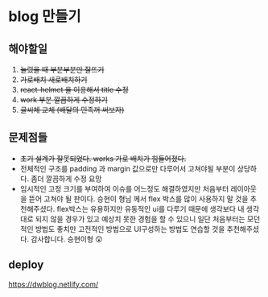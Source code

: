 # blog 만들기

## 해야할일

1.  ~~눌렀을 때 부분부분만 잘뜨기~~
2.  ~~가로배치 새로배치하기~~
3.  ~~react-helmet 을 이용해서 title 수정~~
4.  ~~work 부분 깔끔하게 수정하기~~
5.  ~~글씨체 교체 (배달의 민족꺼 써보자)~~

## 문제점들

- ~~초기 설계가 잘못되었다. works 가로 배치가 힘들어졌다.~~
- 전체적인 구조를 padding 과 margin 값으로만 다루어서 고쳐야될 부분이 상당하다. 좀더 깔끔하게 수정 요망
- 임시적인 고정 크기를 부여하여 이슈를 어느정도 해결하였지만 처음부터 레이아웃을 뜯어 고쳐야 될 판이다. 승현이 형님 께서 flex 박스를 많이 사용하지 말 것을 추천해주셨다. flex박스는 유용하지만 유동적인 ui를 다루기 때문에 생각보다 내 생각대로 되지 않을 경우가 있고 예상치 못한 경험을 할 수 있으니 일단 처음부터는 모던적인 방법도 좋치만 고전적인 방법으로 UI구성하는 방법도 연습할 것을 추천해주셨다. 감사합니다. 승현이형 😲

## deploy

https://dwblog.netlify.com/
